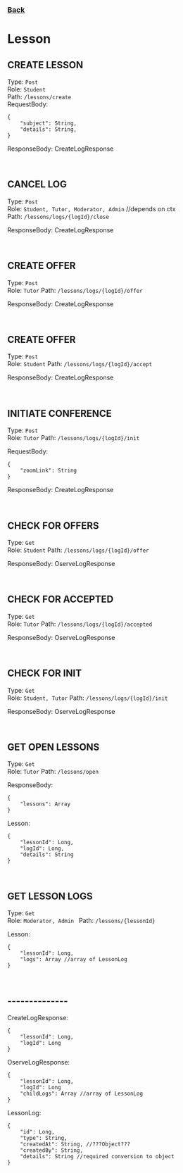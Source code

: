 ### [Back](./Main.md)

# Lesson

## **CREATE LESSON**

Type: `Post`  
Role: `Student`  
Path: `/lessons/create`  
RequestBody:

```
{
    "subject": String,
    "details": String,
}
```

ResponseBody: CreateLogResponse

<br>

## **CANCEL LOG**

Type: `Post`  
Role: `Student, Tutor, Moderator, Admin` //depends on ctx  
Path: `/lessons/logs/{logId}/close`  

ResponseBody: CreateLogResponse

<br>

## **CREATE OFFER**

Type: `Post`  
Role: `Tutor`
Path: `/lessons/logs/{logId}/offer`  

ResponseBody: CreateLogResponse

<br>

## **CREATE OFFER**

Type: `Post`  
Role: `Student`
Path: `/lessons/logs/{logId}/accept`  

ResponseBody: CreateLogResponse

<br>

## **INITIATE CONFERENCE**

Type: `Post`  
Role: `Tutor`
Path: `/lessons/logs/{logId}/init`  

RequestBody:

```
{
    "zoomLink": String
}
```

ResponseBody: CreateLogResponse

<br>

## **CHECK FOR OFFERS**

Type: `Get`  
Role: `Student`
Path: `/lessons/logs/{logId}/offer`  

ResponseBody: OserveLogResponse

<br>

## **CHECK FOR ACCEPTED**

Type: `Get`  
Role: `Tutor`
Path: `/lessons/logs/{logId}/accepted`  

ResponseBody: OserveLogResponse

<br>

## **CHECK FOR INIT**

Type: `Get`  
Role: `Student, Tutor`
Path: `/lessons/logs/{logId}/init`  

ResponseBody: OserveLogResponse

<br>

## **GET OPEN LESSONS**

Type: `Get`  
Role: `Tutor`
Path: `/lessons/open`  

ResponseBody: 

```
{
    "lessons": Array
}
```

Lesson:

```
{
    "lessonId": Long,
    "logId": Long,
    "details": String
}
```

<br>

## **GET LESSON LOGS**

Type: `Get`  
Role: `Moderator, Admin `
Path: `/lessons/{lessonId}`  

Lesson:

```
{
    "lessonId": Long,
    "logs": Array //array of LessonLog
}
```

<br>

## **--------------**

CreateLogResponse:

```
{
    "lessonId": Long,
    "logId": Long
}
```

OserveLogResponse:

```
{
    "lessonId": Long,
    "logId": Long
    "childLogs": Array //array of LessonLog
}
```

LessonLog:

```
{
    "id": Long,
    "type": String,
    "createdAt": String, //???Object???
    "createdBy": String,
    "details": String //required conversion to object
}
```
